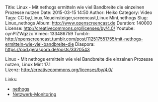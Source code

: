 Title: Linux - Mit nethogs ermitteln wie viel Bandbreite die einzelnen Prozesse nutzen
Date: 2015-03-15 14:50
Author: Heiko
Category: Video
Tags: CC by,Linux,Neueinsteiger,screencast,Linux Mint,nethogs
Slug: Linux_nethogs
Album: http://www.openscreencast.de
Duration: 140000
License: http://creativecommons.org/licenses/by/4.0/
Youtube: oynPlZWgzzc
Vimeo: 133486759
Tumblr: http://openscreencast.tumblr.com/post/112517551755/mit-nethogs-ermitteln-wie-viel-bandbreite-die
Diaspora: https://pod.geraspora.de/posts/3320543

Linux - Mit nethogs ermitteln wie viel Bandbreite die einzelnen Prozesse
nutzen, Linux Mint 17.1  
Lizenz: <http://creativecommons.org/licenses/by/4.0/>

Links:

  * [nethogs](http://nethogs.sourceforge.net/ "Link zu nethogs.sourceforge.net" )
  * [Netzwerk-Monitoring](http://wiki.ubuntuusers.de/Netzwerk-Monitoring "Link zu ubuntuusers.de" )

